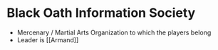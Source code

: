 # Black Oath Information Society

- Mercenary / Martial Arts Organization to which the players belong
- Leader is [[Armand]]